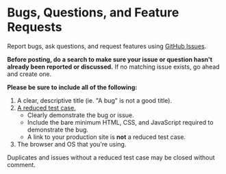 # Bugs, Questions, and Feature Requests

Report bugs, ask questions, and request features using [GitHub Issues](https://github.com/nicholasadamou/Starter-Kit/issues).

**Before posting, do a search to make sure your issue or question hasn't already been reported or discussed.** If no matching issue exists, go ahead and create one.

**Please be sure to include all of the following:**

1. A clear, descriptive title (ie. "A bug" is not a good title).
2. [A reduced test case.](https://css-tricks.com/reduced-test-cases/)
    - Clearly demonstrate the bug or issue.
    - Include the bare minimum HTML, CSS, and JavaScript required to demonstrate the bug.
    - A link to your production site is **not** a reduced test case.
3. The browser and OS that you're using.

Duplicates and issues without a reduced test case may be closed without comment.
